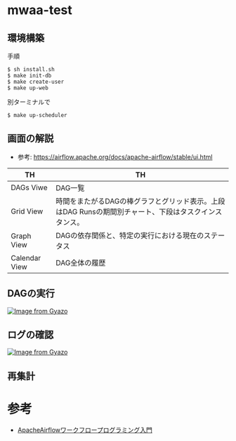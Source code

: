 # mwaa-test

## 環境構築
手順
```shell
$ sh install.sh
$ make init-db
$ make create-user
$ make up-web
```

別ターミナルで
```shell
$ make up-scheduler
```

## 画面の解説
- 参考: https://airflow.apache.org/docs/apache-airflow/stable/ui.html

|  TH  | TH |
| ---- |--|
|  DAGs Viwe  | DAG一覧 |
| Grid View   | 時間をまたがるDAGの棒グラフとグリッド表示。上段はDAG Runsの期間別チャート、下段はタスクインスタンス。 |
|  Graph View  | DAGの依存関係と、特定の実行における現在のステータス |
|  Calendar View  | DAG全体の履歴 |

## DAGの実行
[![Image from Gyazo](https://i.gyazo.com/c2c7f97970913b532dede01daf7d0cb6.png)](https://gyazo.com/c2c7f97970913b532dede01daf7d0cb6)

## ログの確認
[![Image from Gyazo](https://i.gyazo.com/d866fccf999a34478063eb88aa167677.png)](https://gyazo.com/d866fccf999a34478063eb88aa167677)

## 再集計

# 参考
- [ApacheAirflowワークフロープログラミング入門](https://booth.pm/ja/items/3103934)
